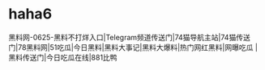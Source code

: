 # haha6
黑料网-0625-黑料不打烊入口|Telegram频道传送门|74猫导航主站|74猫传送门|78黑料网|51吃瓜|今日黑料|黑料大事记|黑料大爆料|热门网红黑料|网曝吃瓜  |黑料传送门|今日吃瓜在线|881比鸭
